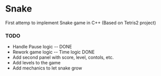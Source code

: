 # Snake
First attemp to implement Snake game in C++ (Based on Tetris2 project)

### TODO
- Handle Pause logic -- DONE
- Rework game logic -- Time logic DONE
- Add second panel with score, level, contols, etc.
- Add levels to the game
- Add mechanics to let snake grow
